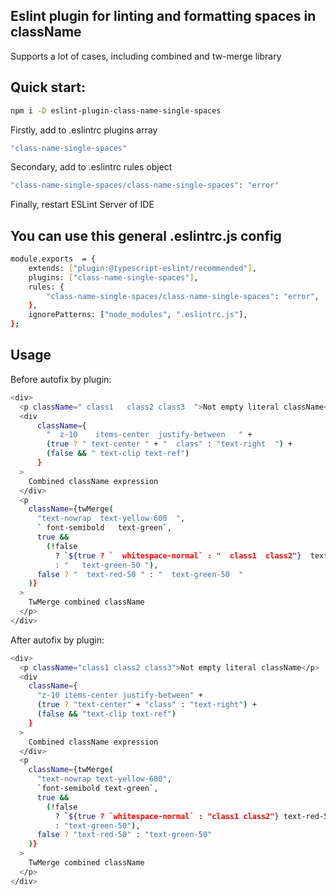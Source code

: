 ## Eslint plugin for linting and formatting spaces in className

Supports a lot of cases, including combined and tw-merge library

## Quick start:

```bash
npm i -D eslint-plugin-class-name-single-spaces
```

Firstly, add to .eslintrc plugins array

```bash
"class-name-single-spaces"
```

Secondary, add to .eslintrc rules object

```bash
"class-name-single-spaces/class-name-single-spaces": "error"
```

Finally, restart ESLint Server of IDE

## You can use this general .eslintrc.js config

```bash
module.exports  = {
	extends: ["plugin:@typescript-eslint/recommended"],
	plugins: ["class-name-single-spaces"],
	rules: {
		"class-name-single-spaces/class-name-single-spaces": "error",
	},
	ignorePatterns: ["node_modules", ".eslintrc.js"],
};
```

## Usage
Before autofix by plugin:
```bash
<div>
  <p className=" class1   class2 class3  ">Not empty literal className</p>
  <div
      className={
        "  z-10    items-center  justify-between   " +
        (true ? " text-center " + "  class" : "text-right  ") +
        (false && " text-clip text-ref")
      }
  >
    Combined className expression
  </div>
  <p
    className={twMerge(
      "text-nowrap  text-yellow-600  ",
      ` font-semibold   text-green`,
      true &&
        (!false
          ? `${true ? `  whitespace-normal` : "  class1  class2"}  text-red-50`
          : "   text-green-50 "),
      false ? "  text-red-50 " : "  text-green-50  "
    )}
  >
    TwMerge combined className
  </p>
</div>
```
After autofix by plugin:
```bash
<div>
  <p className="class1 class2 class3">Not empty literal className</p>
  <div
    className={
      "z-10 items-center justify-between" +
      (true ? "text-center" + "class" : "text-right") +
      (false && "text-clip text-ref")
    }
  >
    Combined className expression
  </div>
  <p
    className={twMerge(
      "text-nowrap text-yellow-600",
      `font-semibold text-green`,
      true &&
        (!false
          ? `${true ? `whitespace-normal` : "class1 class2"} text-red-50`
          : "text-green-50"),
      false ? "text-red-50" : "text-green-50"
    )}
  >
    TwMerge combined className
  </p>
</div>
```
